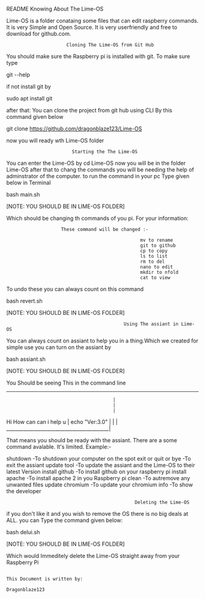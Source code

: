 README
                            Knowing About The Lime-OS
             
 Lime-OS is a folder conataing some files that can edit raspberry commands.
 It is very Simple and Open Source.  It is very userfriendly and free to 
 download for github.com. 
      
                
                
                          Cloning The Lime-OS from Git Hub
 
 You should make sure the Raspberry pi is installed with git. To make sure type
 
 git --help
 
 if not install git by
 
 sudo apt install git
 
 after that:
 You can clone the project from git hub using CLI By this command given below
 
 git clone https://github.com/dragonblaze123/Lime-OS
 
 now you will ready wth Lime-OS folder
 
                            Starting the The Lime-OS  
                            
 You can enter the Lime-OS by 
 cd Lime-OS
 now you will be in the folder Lime-OS after that to chang the commands you
 will be needing the help of adminstrator of the computer. to run the command
 in your pc Type given below in Terminal
 
 bash main.sh 
 
 [NOTE: YOU SHOULD BE IN LIME-OS FOLDER]
 
 Which should be changing th commands of you  pi.
 For your information:
                       
                        These command will be changed :-
                        
                                                     mv to rename
                                                     git to github
                                                     cp to copy
                                                     ls to list
                                                     rm to del
                                                     nano to edit
                                                     mkdir to nfold
                                                     cat to view
                                                                                       
To undo these you can always count on this command

bash revert.sh

 [NOTE: YOU SHOULD BE IN LIME-OS FOLDER]
 
                                               Using The assiant in Lime-OS
                                               
You can always count on assiant to help you in a thing.Which we created for simple use
you can turn on the assiant by

bash assiant.sh

  [NOTE: YOU SHOULD BE IN LIME-OS FOLDER]
  
  You Should be seeing This in the command line
  
 __________________________________________
                                           |                             
                                           |
                                           |                                                                     
 Hi How can can i help u                   |
echo "Ver:3.0"                             |
<Waiting for response>                     |
                                           |
 __________________________________________|       
  
  That means you should be ready with the assiant.
  There are a some command avalable. It's limited.
  Example:-
  
  shutdown                              -To shutdown your computer on the spot
  exit or quit or bye                   -To exit the  assiant
  update tool                           -To update the assiant and the Lime-OS to their latest Version
  install github                        -To install github on your raspberry pi
  install apache                        -To install apache 2 in you Raspberry pi
  clean                                 -To autremove any unwanted files 
  update chromium                       -To update your chromium
  info                                  -To show the developer
  
                                                   Deleting the Lime-OS
                                                   
if you don't like it and you wish to remove the OS there is no big deals at ALL.
you can Type the command given below:

bash delui.sh

[NOTE: YOU SHOULD BE IN LIME-OS FOLDER]

Which would Immeditely delete the Lime-OS straight away from your Raspberry Pi


                                                                                                This Document is written by:
                                                                                                              Dragonblaze123




  
                    
 
  

 
 
                
                
                
                
                
                
                
                
                
                
                
              
